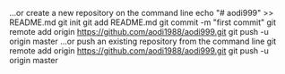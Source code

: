 …or create a new repository on the command line
echo "# aodi999" >> README.md
git init
git add README.md
git commit -m "first commit"
git remote add origin https://github.com/aodi1988/aodi999.git
git push -u origin master
…or push an existing repository from the command line
git remote add origin https://github.com/aodi1988/aodi999.git
git push -u origin master